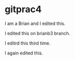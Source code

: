 # gitprac4

I am a Brian and I edited this.

I edited this on brianb3 branch.

I editrd this third time.

I again edited this.
